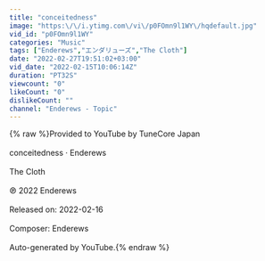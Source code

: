 ```yaml
---
title: "conceitedness"
image: "https:\/\/i.ytimg.com\/vi\/p0FOmn9l1WY\/hqdefault.jpg"
vid_id: "p0FOmn9l1WY"
categories: "Music"
tags: ["Enderews","エンダリューズ","The Cloth"]
date: "2022-02-27T19:51:02+03:00"
vid_date: "2022-02-15T10:06:14Z"
duration: "PT32S"
viewcount: "0"
likeCount: "0"
dislikeCount: ""
channel: "Enderews - Topic"
---
```

{% raw %}Provided to YouTube by TuneCore Japan<br /><br />conceitedness · Enderews<br /><br />The Cloth<br /><br />℗ 2022 Enderews<br /><br />Released on: 2022-02-16<br /><br />Composer: Enderews<br /><br />Auto-generated by YouTube.{% endraw %}
